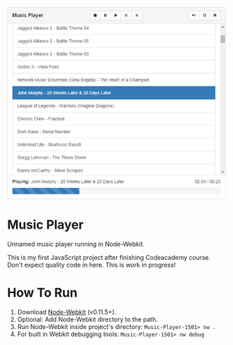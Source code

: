 <p align="center">
    <img src="resource/screenshot.png"/>
</p>

# Music Player
Unnamed music player running in Node-Webkit.

This is my first JavaScript project after finishing Codeacademy course.
Don't expect quality code in here. This is work in progress!

# How To Run
1. Download [Node-Webkit](https://github.com/rogerwang/node-webkit) (v0.11.5+).
2. Optional: Add Node-Webkit directory to the path.
3. Run Node-Webkit inside project's directory: ``` Music-Player-1501> nw . ```
4. For built in Webkit debugging tools: ``` Music-Player-1501> nw debug ```
